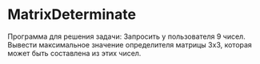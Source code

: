 # MatrixDeterminate
Программа для решения задачи: Запросить у пользователя 9 чисел. Вывести максимальное значение определителя матрицы 3x3, которая может быть составлена из этих чисел.
